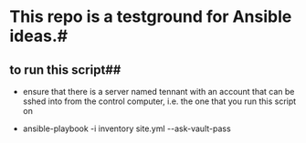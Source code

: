 # This repo is a testground for Ansible ideas.#

## to run this script##

* ensure that there is a server named tennant with an account that can be sshed into from the control computer, i.e. the one that you run this script on

* ansible-playbook -i inventory site.yml --ask-vault-pass